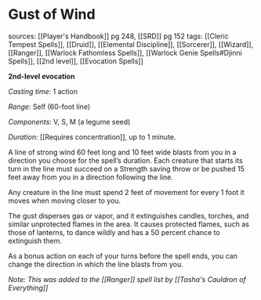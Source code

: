 # Gust of Wind
sources: [[Player's Handbook]] pg 248, [[SRD]] pg 152
tags: [[Cleric Tempest Spells]], [[Druid]], [[Elemental Discipline]], [[Sorcerer]], [[Wizard]], [[Ranger]], [[Warlock Fathomless Spells]], [[Warlock Genie Spells#Djinni Spells]], [[2nd level]], [[Evocation Spells]]

**2nd-level evocation**

*Casting time*: 1 action

*Range*: Self (60-foot line)

*Components*: V, S, M (a legume seed)

*Duration*: [[Requires concentration]], up to 1 minute.

A line of strong wind 60 feet long and 10 feet wide blasts from you in a direction you choose for the spell’s duration. Each creature that starts its turn in the line must succeed on a Strength saving throw or be pushed 15 feet away from you in a direction following the line.

Any creature in the line must spend 2 feet of movement for every 1 foot it moves when moving closer to you.

The gust disperses gas or vapor, and it extinguishes candles, torches, and similar unprotected flames in the area. It causes protected flames, such as those of lanterns, to dance wildly and has a 50 percent chance to extinguish them.

As a bonus action on each of your turns before the spell ends, you can change the direction in which the line blasts from you.

*Note: This was added to the [[Ranger]] spell list by [[Tasha's Cauldron of Everything]]*